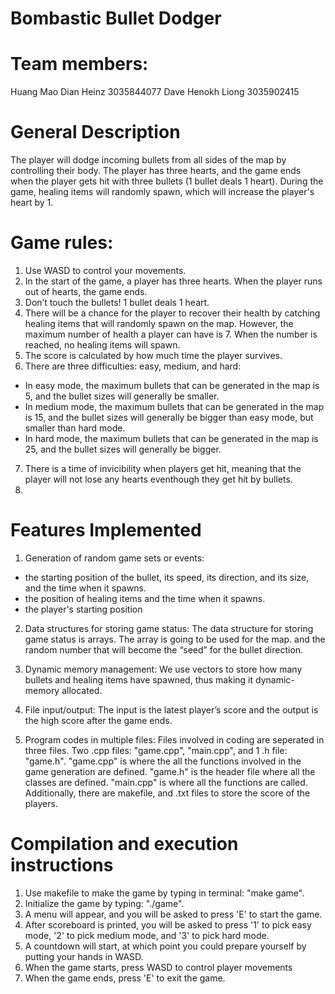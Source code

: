 # Bombastic Bullet Dodger

# Team members:
Huang Mao Dian Heinz 3035844077
Dave Henokh Liong 3035902415

# General Description
The player will dodge incoming bullets from all sides of the map by controlling their body. The player has three hearts, and the game ends when the player gets hit with three bullets (1 bullet deals 1 heart). During the game, healing items will randomly spawn, which will increase the player's heart by 1.

# Game rules: 
1. Use WASD to control your movements.
2. In the start of the game, a player has three hearts. When the player runs out of hearts, the game ends. 
3. Don’t touch the bullets! 1 bullet deals 1 heart.
4. There will be a chance for the player to recover their health by catching healing items that will randomly spawn on the map. However, the maximum number of health a player can have is 7. When the number is reached, no healing items will spawn.
5. The score is calculated by how much time the player survives.
6. There are three difficulties: easy, medium, and hard:
- In easy mode, the maximum bullets that can be generated in the map is 5, and the bullet sizes will generally be smaller.
- In medium mode, the maximum bullets that can be generated in the map is 15, and the bullet sizes will generally be bigger than easy mode, but smaller than hard mode.
- In hard mode, the maximum bullets that can be generated in the map is 25, and the bullet sizes will generally be bigger.
7. There is a time of invicibility when players get hit, meaning that the player will not lose any hearts eventhough they get hit by bullets.
8. 


# Features Implemented
1. Generation of random game sets or events: 
- the starting position of the bullet, its speed, its direction, and its size, and the time when it spawns.
- the position of healing items and the time when it spawns.
- the player's starting position

2. Data structures for storing game status: 
The data structure for storing game status is arrays. The array is going to be used for the map. and the random number that will become the “seed” for the bullet direction.

3. Dynamic memory management: 
We use vectors to store how many bullets and healing items have spawned, thus making it dynamic-memory allocated.

4. File input/output:
The input is the latest player’s score and the output is the high score after the game ends.

5. Program codes in multiple files:
Files involved in coding are seperated in three files. Two .cpp files: "game.cpp", "main.cpp", and 1 .h file: "game.h". "game.cpp" is where the all the functions involved in the game generation are defined. "game.h" is the header file where all the classes are defined. "main.cpp" is where all the functions are called. Additionally, there are makefile, and .txt files to store the score of the players.

# Compilation and execution instructions
1. Use makefile to make the game by typing in terminal: "make game".
2. Initialize the game by typing: "./game".
3. A menu will appear, and you will be asked to press 'E' to start the game.
4. After scoreboard is printed, you will be asked to press '1' to pick easy mode, '2' to pick medium mode, and '3' to pick hard mode.
5. A countdown will start, at which point you could prepare yourself by putting your hands in WASD.
6. When the game starts, press WASD to control player movements
7. When the game ends, press 'E' to exit the game.
